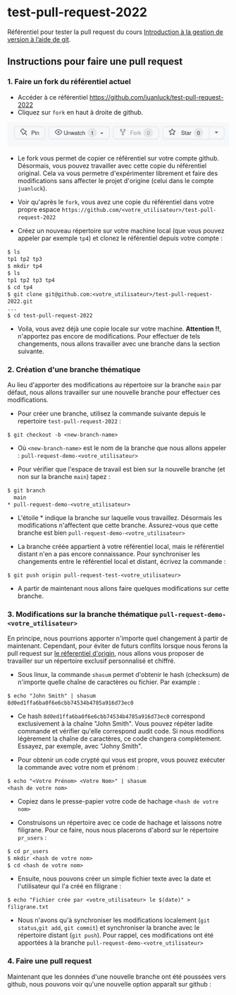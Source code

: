 # test-pull-request-2022

Référentiel pour tester la pull request du cours [Introduction à la gestion de version à l’aide de git](https://juanluck.github.io/Introduction-GIT/).

## Instructions pour faire une pull request 

### 1. Faire un fork du référentiel actuel 

- Accéder à ce référentiel https://github.com/juanluck/test-pull-request-2022
- Cliquez sur `fork` en haut à droite de github. 

![Fork](./images/fork.png)

- Le fork vous permet de copier ce référentiel sur votre compte github. Désormais, vous pouvez travailler avec cette copie du référentiel original. Cela va vous permetre d'expérimenter librement et faire des modifications sans affecter le projet d'origine (celui dans le compte `juanluck`). 

- Voir qu'après le `fork`, vous avez une copie du référentiel dans votre propre espace `https://github.com/<votre_utilisateur>/test-pull-request-2022`

- Créez un nouveau répertoire sur votre machine local (que vous pouvez appeler par exemple `tp4`) et clonez le référentiel depuis votre compte :

```shell
$ ls
tp1 tp2 tp3 
$ mkdir tp4
$ ls
tp1 tp2 tp3 tp4
$ cd tp4
$ git clone git@github.com:<votre_utilisateur>/test-pull-request-2022.git
...
$ cd test-pull-request-2022
```

- Voila, vous avez déjà une copie locale sur votre machine. **Attention !!**, n'apportez pas encore de modifications. Pour effectuer de tels changements, nous allons travailler avec une branche dans la section suivante. 

### 2. Création d'une branche thématique 

Au lieu d'apporter des modifications au répertoire sur la branche `main` par défaut, nous allons travailler sur une nouvelle branche pour effectuer ces modifications.

- Pour créer une branche, utilisez la commande suivante depuis le repertoire `test-pull-request-2022` :

```shell
$ git checkout -b <new-branch-name> 
```
- Où `<new-branch-name>` est le nom de la branche que nous allons appeler : `pull-request-demo-<votre_utilisateur>`

- Pour vérifier que l'espace de travail est bien sur la nouvelle branche (et non sur la branche `main`) tapez :

```shell
$ git branch
  main
* pull-request-demo-<votre_utilisateur>
```
- L'étoile * indique la branche sur laquelle vous travaillez. Désormais les modifications n'affectent que cette branche. Assurez-vous que cette branche est bien `pull-request-demo-<votre_utilisateur>`

- La branche créée appartient à votre référentiel local, mais le référentiel distant n'en a pas encore connaissance. Pour synchroniser les changements entre le référentiel local et distant, écrivez la commande : 

```shell
$ git push origin pull-request-test-<votre_utilisateur>
```
- A partir de maintenant nous allons faire quelques modifications sur cette branche.

### 3. Modifications sur la branche thématique `pull-request-demo-<votre_utilisateur>`

En principe, nous pourrions apporter n'importe quel changement à partir de maintenant. Cependant, pour éviter de futurs conflits lorsque nous ferons la pull request sur [le réferentiel d'origin](https://github.com/juanluck/test-pull-request-2022), nous allons vous proposer de travailler sur un répertoire exclusif personnalisé et chiffré. 

- Sous linux, la commande `shasum` permet d'obtenir le hash (checksum) de n'importe quelle chaîne de caractères ou fichier. Par example :

```shell
$ echo "John Smith" | shasum
8d0ed1ffa6ba0f6e6cbb74534b4785a916d73ec0
```
- Ce hash `8d0ed1ffa6ba0f6e6cbb74534b4785a916d73ec0` correspond exclusivement à la chaîne "John Smith". Vous pouvez répéter ladite commande et vérifier qu'elle correspond audit code. Si nous modifions légèrement la chaîne de caractères, ce code changera complètement. Essayez, par exemple, avec "Johny Smith".

- Pour obtenir un code crypté qui vous est propre, vous pouvez exécuter la commande avec votre nom et prénom : 

```shell
$ echo "<Votre Prénom> <Votre Nom>" | shasum
<hash de votre nom>
```
- Copiez dans le presse-papier votre code de hachage `<hash de votre nom>`

- Construisons un répertoire avec ce code de hachage et laissons notre filigrane. Pour ce faire, nous nous placerons d'abord sur le répertoire `pr_users` :

```shell
$ cd pr_users
$ mkdir <hash de votre nom>
$ cd <hash de votre nom>
```
- Ensuite, nous pouvons créer un simple fichier texte avec la date et l'utilisateur qui l'a créé en filigrane :

```shell
$ echo "Fichier crée par <votre_utilisateur> le $(date)" > filigrane.txt
```
- Nous n'avons qu'à synchroniser les modifications localement (`git status`,`git add`, `git commit`) et synchroniser la branche avec le répertoire distant (`git push`). Pour rappel, ces modifications ont été apportées à la branche  `pull-request-demo-<votre_utilisateur>`

### 4. Faire une pull request 

Maintenant que les données d'une nouvelle branche ont été poussées vers github, nous pouvons voir qu'une nouvelle option apparaît sur github : 


